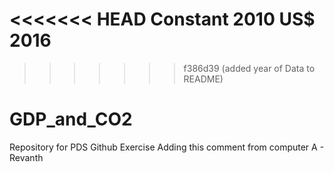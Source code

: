 <<<<<<< HEAD
Constant 2010 US$
2016
=======
>>>>>>> f386d39 (added year of Data to README)
# GDP_and_CO2
Repository for PDS Github Exercise
Adding this comment from computer A - Revanth
